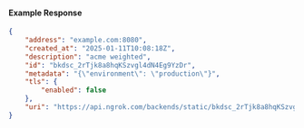 <!-- Code generated for API Clients. DO NOT EDIT. -->

#### Example Response

```json
{
	"address": "example.com:8080",
	"created_at": "2025-01-11T10:08:18Z",
	"description": "acme weighted",
	"id": "bkdsc_2rTjk8a8hqKSzvgl4dN4Eg9YzDr",
	"metadata": "{\"environment\": \"production\"}",
	"tls": {
		"enabled": false
	},
	"uri": "https://api.ngrok.com/backends/static/bkdsc_2rTjk8a8hqKSzvgl4dN4Eg9YzDr"
}
```
